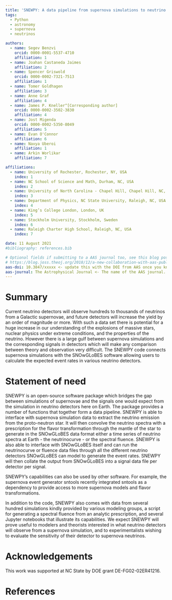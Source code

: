 ```yaml
---
title: 'SNEWPY: A data pipeline from supernova simulations to neutrino signals'
tags:
  - Python
  - astronomy
  - supernova
  - neutrinos

authors:
  - name: Segev Benzvi
    orcid: 0000-0001-5537-4710
    affiliation: 1
  - name: Joahan Castaneda Jaimes
    affiliation: 2
  - name: Spencer Griswold
    orcid: 0000-0002-7321-7513
    affiliation: 1
  - name: Tomer Goldhagen
    affiliation: 3
  - name: Anne Graf
    affiliation: 4
  - name: James P. Kneller^[Corresponding author]
    orcid: 0000-0002-3502-3830
    affiliation: 4
  - name: Jost Migenda
    orcid: 0000-0002-5350-8049
    affiliation: 5
  - name: Evan O'Connor
    affiliation: 6
  - name: Navya Uberoi
    affiliation: 1
  - name: Arkin Worlikar
    affiliation: 7

affiliations:
  - name: University of Rochester, Rochester, NY, USA
    index: 1
  - name: NC School of Science and Math, Durham, NC, USA
    index: 2
  - name: University of North Carolina - Chapel Hill, Chapel Hill, NC, USA
    index: 3
  - name: Department of Physics, NC State University, Raleigh, NC, USA
    index: 4
  - name: King’s College London, London, UK
    index: 5
  - name: Stockholm University, Stockholm, Sweden
    index: 6
  - name: Raleigh Charter High School, Raleigh, NC, USA
    index: 7

date: 11 August 2021
#bibliography: references.bib

# Optional fields if submitting to a AAS journal too, see this blog post:
# https://blog.joss.theoj.org/2018/12/a-new-collaboration-with-aas-publishing
aas-doi: 10.3847/xxxxx <- update this with the DOI from AAS once you know it.
aas-journal: The Astrophysical Journal <- The name of the AAS journal.
---
```



# Summary

Current neutrino detectors will observe hundreds to thousands of neutrinos from a Galactic supernovae, and future detectors will increase the yield by an order of magnitude or more. With such a data set there is potential for a huge increase in our understanding of the explosions of massive stars, nuclear physics under extreme conditions, and the properties of the neutrino. However there is a large gulf between supernova simulations and the corresponding signals in detectors which will make any comparison between theory and observation very difficult. The SNEWPY code connects supernova simulations with the SNOwGLoBES software allowing users to calculate the expected event rates in various neutrino detectors. 


# Statement of need

SNEWPY is an open-source software package which bridges the gap between simulations of supernovae and the signals one would expect from the simulation in neutrino detectors here on Earth. The package provides a number of functions that together form a data pipeline. SNEWPY is able to interface with supernova simulation data to extract the neutrino emission from the proto-neutron star. It will then convolve the neutrino spectra with a prescription for the flavor transformation through the mantle of the star to generate in the SNOwGLoBES data format either a time series of neutrino spectra at Earth - the neutrinocurve - or the spectral fluence. SNEWPY is also able to interface with SNOwGLoBES itself and can run the neutrinocurve or fluence data files through all the different neutrino detectors SNOwGLoBES can model to generate the event rates. SNEWPY will then collate the output from SNOwGLoBES into a signal data file per detector per signal.

SNEWPY’s capabilities can also be used by other software. For example, the supernova event generator sntools recently integrated sntools as a dependency to provide access to more supernova models and flavor transformations.

In addition to the code, SNEWPY also comes with data from several hundred simulations kindly provided by various modeling groups, a script for generating a spectral fluence from an analytic prescription, and several Jupyter notebooks that illustrate its capabilities. We expect SNEWPY will prove useful to modelers and theorists interested in what neutrino detectors will observe from a supernova simulation, and to experimentalists wishing to evaluate the sensitivity of their detector to supernova neutrinos. 

# Acknowledgements

This work was supported at NC State by DOE grant DE-FG02-02ER41216.

# References
